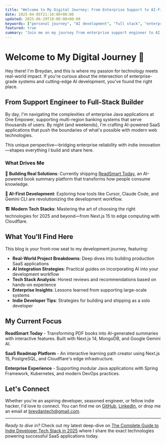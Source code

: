 ```yaml
---
title: "Welcome to My Digital Journey: From Enterprise Support to AI-First Development"
date: 2025-04-05T21:10:00+08:00
updated: 2025-06-29T10:00:00+08:00
keywords: ["personal journey", "AI development", "full stack", "enterprise", "indie developer", "career transition"]
featured: true
summary: "Join me on my journey from enterprise support engineer to AI-powered full-stack developer. Discover how I'm building the future of SaaS while sharing practical insights along the way."
---
```


# Welcome to My Digital Journey 👋

Hey there! I'm Breydan, and this is where my passion for technology meets real-world impact. If you're curious about the intersection of enterprise-grade systems and cutting-edge AI development, you've found the right place.

## From Support Engineer to Full-Stack Builder

By day, I'm navigating the complexities of enterprise Java applications at One Empower, supporting multi-region banking systems that serve thousands of users. By night (and weekends), I'm crafting AI-powered SaaS applications that push the boundaries of what's possible with modern web technologies.

This unique perspective—bridging enterprise reliability with indie innovation—shapes everything I build and share here.

### What Drives Me

**🚀 Building Real Solutions**: Currently shipping [ReadSmart Today](https://www.readsmart.today), an AI-powered book summary platform that transforms how people consume knowledge.

**🤖 AI-First Development**: Exploring how tools like Cursor, Claude Code, and Gemini CLI are revolutionizing the development workflow.

**🏗️ Modern Tech Stacks**: Mastering the art of choosing the right technologies for 2025 and beyond—from Next.js 15 to edge computing with Cloudflare.

## What You'll Find Here

This blog is your front-row seat to my development journey, featuring:

- **Real-World Project Breakdowns**: Deep dives into building production SaaS applications
- **AI Integration Strategies**: Practical guides on incorporating AI into your development workflow  
- **Tech Stack Analysis**: Honest reviews and recommendations based on hands-on experience
- **Enterprise Insights**: Lessons learned from supporting large-scale systems
- **Indie Developer Tips**: Strategies for building and shipping as a solo developer

## My Current Focus

**ReadSmart Today** - Transforming PDF books into AI-generated summaries with interactive features. Built with Next.js 14, MongoDB, and Google Gemini AI.

**SaaS Roadmap Platform** - An interactive learning path creator using Next.js 15, PostgreSQL, and Cloudflare's edge infrastructure.

**Enterprise Experience** - Supporting modular Java applications with Spring Framework, Kubernetes, and modern DevOps practices.

## Let's Connect

Whether you're an aspiring developer, seasoned engineer, or fellow indie hacker, I'd love to connect. You can find me on [GitHub](https://github.com/BreydanTan), [LinkedIn](https://www.linkedin.com/in/breydan/), or drop me an email at breydantech@gmail.com.

---

*Ready to dive in?* Check out my latest deep-dive on [The Complete Guide to Indie Developer Tech Stack in 2025](/blog/saas_techstack) where I share the exact technologies powering successful SaaS applications today.